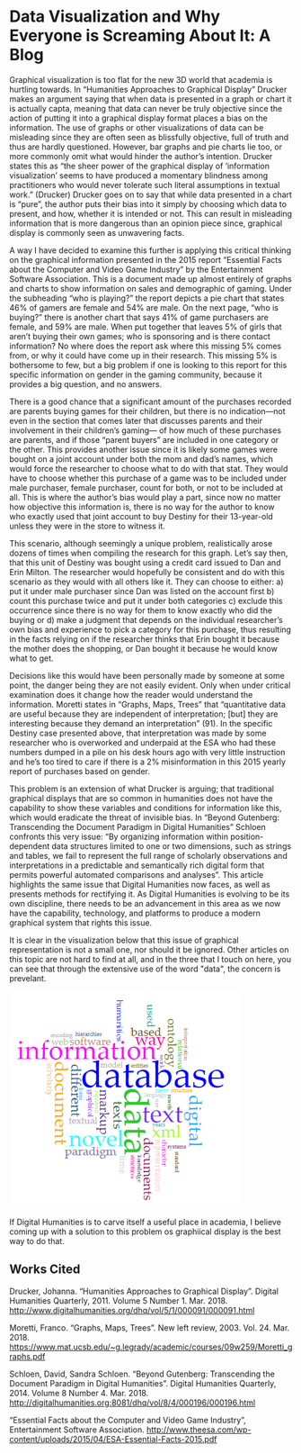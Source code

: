 # Data Visualization and Why Everyone is Screaming About It: A Blog

Graphical visualization is too flat for the new 3D world that academia is hurtling towards. In “Humanities Approaches to Graphical Display” Drucker makes an argument saying that when data is presented in a graph or chart it is actually capta, meaning that data can never be truly objective since the action of putting it into a graphical display format places a bias on the information. The use of graphs or other visualizations of data can be misleading since they are often seen as blissfully objective, full of truth and thus are hardly questioned. However, bar graphs and pie charts lie too, or more commonly omit what would hinder the author’s intention. Drucker states this as “the sheer power of the graphical display of ‘information visualization’ seems to have produced a momentary blindness among practitioners who would never tolerate such literal assumptions in textual work.” (Drucker) Drucker goes on to say that while data presented in a chart is “pure”, the author puts their bias into it simply by choosing which data to present, and how, whether it is intended or not. This can result in misleading information that is more dangerous than an opinion piece since, graphical display is commonly seen as unwavering facts. 

A way I have decided to examine this further is applying this critical thinking on the graphical information presented in the 2015 report “Essential Facts about the Computer and Video Game Industry” by the Entertainment Software Association. This is a document made up almost entirely of graphs and charts to show information on sales and demographic of gaming. Under the subheading “who is playing?” the report depicts a pie chart that states 46% of gamers are female and 54% are male. On the next page, “who is buying?” there is another chart that says 41% of game purchasers are female, and 59% are male. When put together that leaves 5% of girls that aren’t buying their own games; who is sponsoring and is there contact information? No where does the report ask where this missing 5% comes from, or why it could have come up in their research. This missing 5% is bothersome to few, but a big problem if one is looking to this report for this specific information on gender in the gaming community, because it provides a big question, and no answers.  

There is a good chance that a significant amount of the purchases recorded are parents buying games for their children, but there is no indication—not even in the section that comes later that discusses parents and their involvement in their children’s gaming— of how much of these purchases are parents, and if those “parent buyers” are included in one category or the other. This provides another issue since it is likely some games were bought on a joint account under both the mom and dad’s names, which would force the researcher to choose what to do with that stat. They would have to choose whether this purchase of a game was to be included under male purchaser, female purchaser, count for both, or not to be included at all. This is where the author’s bias would play a part, since now no matter how objective this information is, there is no way for the author to know who exactly used that joint account to buy Destiny for their 13-year-old unless they were in the store to witness it. 

This scenario, although seemingly a unique problem, realistically arose dozens of times when compiling the research for this graph. Let’s say then, that this unit of Destiny was bought using a credit card issued to Dan and Erin Milton. The researcher would hopefully be consistent and do with this scenario as they would with all others like it. They can choose to either: 
  a) put it under male purchaser since Dan was listed on the account first 
  b) count this purchase twice and put it under both categories 
  c) exclude this occurrence since there is no way for them to know exactly who did the buying or 
  d) make a judgment that depends on the individual researcher’s own bias and experience to pick a category for this purchase, thus     resulting in the facts relying on if the researcher thinks that Erin bought it because the mother does the shopping, or Dan bought it because he would know what to get. 

Decisions like this would have been personally made by someone at some point, the danger being they are not easily evident. Only when under critical examination does it change how the reader would understand the information. Moretti states in “Graphs, Maps, Trees” that “quantitative data are useful because they are independent of interpretation; [but] they are interesting because they demand an interpretation” (91). In the specific Destiny case presented above, that interpretation was made by some researcher who is overworked and underpaid at the ESA who had these numbers dumped in a pile on his desk hours ago with very little instruction and he’s too tired to care if there is a 2% misinformation in this 2015 yearly report of purchases based on gender. 

This problem is an extension of what Drucker is arguing; that traditional graphical displays that are so common in humanities does not have the capability to show these variables and conditions for information like this, which would eradicate the threat of invisible bias. In “Beyond Gutenberg: Transcending the Document Paradigm in Digital Humanities” Schloen confronts this very issue: “By organizing information within position-dependent data structures limited to one or two dimensions, such as strings and tables, we fail to represent the full range of scholarly observations and interpretations in a predictable and semantically rich digital form that permits powerful automated comparisons and analyses”. This article highlights the same issue that Digital Humanities now faces, as well as presents methods for rectifying it.  As Digital Humanities is evolving to be its own discipline, there needs to be an advancement in this area as we now have the capability, technology, and platforms to produce a modern graphical system that rights this issue. 

It is clear in the visualization below that this issue of graphical representation is not a small one, nor should it be ignored. Other articles on this topic are not hard to find at all, and in the three that I touch on here, you can see that through the extensive use of the word "data", the concern is prevelant.

![IASC2P02Bloggraph2.jpg](https://github.com/Jamie-F42/IASC-2P02/blob/master/IASC2P02Bloggraph2.png)

If Digital Humanities is to carve itself a useful place in academia, I believe coming up with a solution to this problem os graphiical display is the best way to do that. 

## Works Cited

Drucker, Johanna. “Humanities Approaches to Graphical Display”. Digital Humanities Quarterly, 2011. Volume 5 Number 1. Mar. 2018. http://www.digitalhumanities.org/dhq/vol/5/1/000091/000091.html 

Moretti, Franco. “Graphs, Maps, Trees”. New left review, 2003. Vol. 24. Mar. 2018. https://www.mat.ucsb.edu/~g.legrady/academic/courses/09w259/Moretti_graphs.pdf 

Schloen, David, Sandra Schloen. “Beyond Gutenberg: Transcending the Document Paradigm in Digital Humanities”. Digital Humanities Quarterly, 2014. Volume 8 Number 4. Mar. 2018. http://digitalhumanities.org:8081/dhq/vol/8/4/000196/000196.html  

“Essential Facts about the Computer and Video Game Industry”, Entertainment Software Association. http://www.theesa.com/wp-content/uploads/2015/04/ESA-Essential-Facts-2015.pdf
